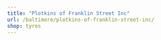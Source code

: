 ```yaml
---
title: "Plotkins of Franklin Street Inc"
url: /baltimore/plotkins-of-franklin-street-inc/
shop: tyres
---
```

